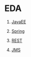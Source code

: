 # EDA

1. [JavaEE](https://github.com/vmokook/EDA/tree/main/1_JavaEE/Java_EE_v01)

2. [Spring](https://github.com/vmokook/EDA/tree/main/2_Spring)

3. [REST](https://github.com/vmokook/EDA/tree/main/3_REST)

4. [JMS](https://github.com/vmokook/EDA/tree/main/4_JMS/JMS_v8)
